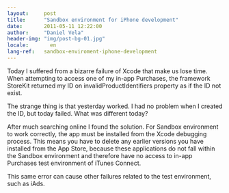 ```yaml
---
layout:     post
title:      "Sandbox environment for iPhone development"
date:       2011-05-11 12:22:00
author:     "Daniel Vela"
header-img: "img/post-bg-01.jpg"
locale:       en
lang-ref:   sandbox-enviroment-iphone-development
---
```


Today I suffered from a bizarre failure of Xcode that make us lose time. When attempting to access one of my in-app Purchases, the framework StoreKit returned my ID on invalidProductIdentifiers property as if the ID not exist.

The strange thing is that yesterday worked. I had no problem when I created the ID, but today failed. What was different today?

After much searching online I found the solution. For Sandbox environment to work correctly, the app must be installed from the Xcode debugging process. This means you have to delete any earlier versions you have installed from the App Store, because these applications do not fall within the Sandbox environment and therefore have no access to in-app Purchases test environment of iTunes Connect.

This same error can cause other failures related to the test environment, such as iAds.